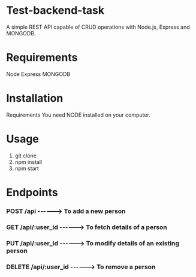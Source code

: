 # Test-backend-task

A simple REST API capable of CRUD operations with Node.js, Express and MONGODB.

# Requirements

Node
Express
MONGODB

# Installation

Requirements
You need NODE installed  on your computer.

# Usage

1. git clone 
2. npm install
3. npm start
 

# Endpoints

### POST /api  ------> To add a new person
### GET /api/:user_id  ------> To fetch details of a person
### PUT /api/:user_id  ------> To modify details of an existing person
### DELETE /api/:user_id  ------> To remove a person

